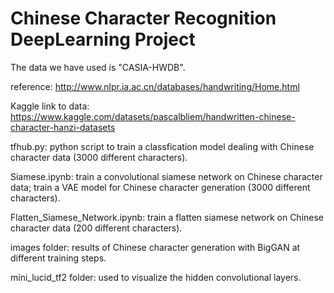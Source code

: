 # Chinese Character Recognition DeepLearning Project

The data we have used is "CASIA-HWDB".


reference: http://www.nlpr.ia.ac.cn/databases/handwriting/Home.html


Kaggle link to data: https://www.kaggle.com/datasets/pascalbliem/handwritten-chinese-character-hanzi-datasets

tfhub.py: python script to train a classfication model dealing with Chinese character data (3000 different characters).

Siamese.ipynb: train a convolutional siamese network on Chinese character data; train a VAE model for Chinese character generation (3000 different characters).

Flatten_Siamese_Network.ipynb: train a flatten siamese network on Chinese character data (200 different characters).

images folder: results of Chinese character generation with BigGAN at different training steps.

mini_lucid_tf2 folder: used to visualize the hidden convolutional layers.
